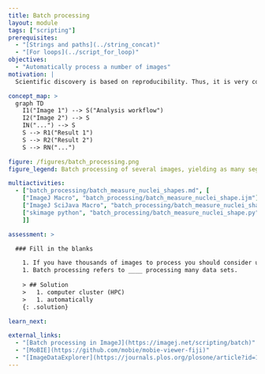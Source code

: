 ```yaml
---
title: Batch processing
layout: module
tags: ["scripting"]
prerequisites:
  - "[Strings and paths](../string_concat)"
  - "[For loops](../script_for_loop)"
objectives:
  - "Automatically process a number of images"
motivation: |
  Scientific discovery is based on reproducibility. Thus, it is very common to apply the same analysis workflow to a number of images, possibly comprising different biological conditions. To achieve this, it is very important to know how to efficiently "batch process" many images.

concept_map: >
  graph TD
    I1("Image 1") --> S("Analysis workflow")
    I2("Image 2") --> S
    IN("...") --> S
    S --> R1("Result 1")
    S --> R2("Result 2")
    S --> RN("...")

figure: /figures/batch_processing.png
figure_legend: Batch processing of several images, yielding as many segmentations and object measurement tables.

multiactivities:
  - ["batch_processing/batch_measure_nuclei_shapes.md", [
    ["ImageJ Macro", "batch_processing/batch_measure_nuclei_shape.ijm"],
    ["ImageJ SciJava Macro", "batch_processing/batch_measure_nuclei_shape_scijava.ijm"],
    ["skimage python", "batch_processing/batch_measure_nuclei_shape.py"]
    ]]

assessment: >

  ### Fill in the blanks

    1. If you have thousands of images to process you should consider using a ___ .
    1. Batch processing refers to ____ processing many data sets.
    
    > ## Solution
    >   1. computer cluster (HPC)
    >   1. automatically
    {: .solution}

learn_next:

external_links:
  - "[Batch processing in ImageJ](https://imagej.net/scripting/batch)"
  - "[MoBIE](https://github.com/mobie/mobie-viewer-fiji)"
  - "[ImageDataExplorer](https://journals.plos.org/plosone/article?id=10.1371/journal.pone.0273698)"
---
```

